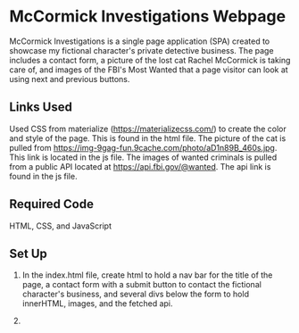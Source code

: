 # McCormick Investigations Webpage

McCormick Investigations is a single page application (SPA) created to showcase my fictional character's private detective business. The page includes a contact form, a picture of the lost cat Rachel McCormick is taking care of, and images of the FBI's Most Wanted that a page visitor can look at using next and previous buttons. 

## Links Used

Used CSS from materialize (https://materializecss.com/) to create the color and style of the page. This is found in the html file.
The picture of the cat is pulled from https://img-9gag-fun.9cache.com/photo/aD1n89B_460s.jpg. This link is located in the js file. 
The images of wanted criminals is pulled from a public API located at https://api.fbi.gov/@wanted. The api link is found in the js file.

## Required Code

HTML, CSS, and JavaScript

## Set Up
1. In the index.html file, create html to hold a nav bar for the title of the page, a contact form with a submit button to contact the fictional character's business, and several divs below the form to hold innerHTML, images, and the fetched api. 

2. 

